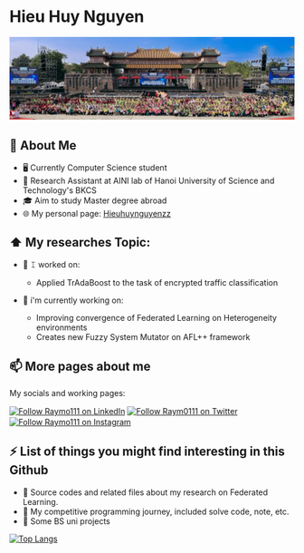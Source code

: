 # Hieu Huy Nguyen

![Preview](https://github.com/HieuHuyNguyenzz/HieuHuyNguyenzz/blob/main/background.jpg?raw=true)

## :book: About Me
- 🖥 Currently Computer Science student 
- 💼 Research Assistant at AINI lab of Hanoi University of Science and Technology's BKCS 
- 🎓 Aim to study Master degree abroad
- 🌐 My personal page: [Hieuhuynguyenzz](https://hieuhuynguyenzz.github.io/)

## ⬆ My researches Topic:
- 🔨 𝙸 worked on:
  -   Applied TrAdaBoost to the task of encrypted traffic classification 
  
- 🔨 i'm currently working on:
  -   Improving convergence of Federated Learning on Heterogeneity environments
  -   Creates new Fuzzy System Mutator on AFL++ framework

## 📫 More pages about me
My socials and working pages:

[<img src="https://raw.githubusercontent.com/Raymo111/Raymo111/master/socials/linkedin.png" height="40em" align="center" alt="Follow Raymo111 on LinkedIn" title="Follow Raymo111 on LinkedIn"/>](https://linkedin.com/in/Raymo111)
[<img src="https://raw.githubusercontent.com/Raymo111/Raymo111/master/socials/twitter.svg" height="40em" align="center" alt="Follow Raym0111 on Twitter" title="Follow Raymo111 on Twitter"/>](https://twitter.com/Raym0111)
[<img src="https://raw.githubusercontent.com/Raymo111/Raymo111/master/socials/instagram.svg" height="40em" align="center" alt="Follow Raymo111 on Instagram" title="Follow Raymo111 on Instagram"/>](https://instagram.com/Raymo111)

## ⚡ List of things you might find interesting in this Github
- 💪 Source codes and related files about my research on Federated Learning.
- 💪 My competitive programming journey, included solve code, note, etc.
- 💪 Some BS uni projects

[![Top Langs](https://github-readme-stats.vercel.app/api/top-langs/?username=HieuHuyNguyenzz&layout=donut-vertical&show_icons=true&theme=dark)](https://github.com/anuraghazra/github-readme-stats)

